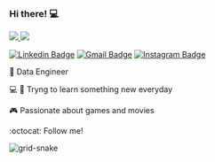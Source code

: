 ### Hi there! 💻	

<div>
  <a href="https://github.com/phellippe">
  <img src="https://github-readme-stats.vercel.app/api?username=phellippe&show_icons=true&include_all_commits=true&count_private=true"/>
  <img src="https://github-readme-stats.vercel.app/api/top-langs/?username=phellippe&layout=compact&langs_count=7"/>
</div>

[![Linkedin Badge](https://img.shields.io/badge/linkedin-%230077B5.svg?&style=flat-square&logo=linkedin&logoColor=white)](https://www.linkedin.com/in/felipesn17/) [![Gmail Badge](https://img.shields.io/badge/-fellipesn17@gmail.com-c14438?style=flat-square&logo=Gmail&logoColor=white&link=mailto:fellipesn17@gmail.com)](mailto:fellipesn17@gmail.com) [![Instagram Badge](https://img.shields.io/badge/instagram-%23E4405F.svg?&style=flat-square&logo=instagram&logoColor=white)](https://www.instagram.com/felipe_snovais/)

📘  Data Engineer

💻 📱 Tryng to learn something new everyday

🎮 Passionate about games and movies

:octocat: Follow me!

![grid-snake](https://user-images.githubusercontent.com/37004087/224577110-985a21d2-31a2-449b-ace2-b9ae7c3167bd.svg)
